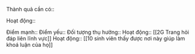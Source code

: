 

Thành quả cần có::

Hoạt động::

Điểm mạnh::
Điểm yếu::
Đối tượng thụ hưởng::
Hoạt động:: [[2G Trang hỏi đáp liên lĩnh vực]] 
Hoạt động:: [[10 sinh viên thấy được nơi này giúp làm khoá luận của họ]]
